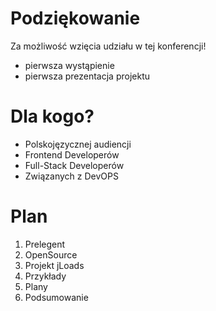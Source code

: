 # Podziękowanie

Za możliwość wzięcia udziału w tej konferencji!

+ pierwsza wystąpienie
+ pierwsza prezentacja projektu


# Dla kogo?

+ Polskojęzycznej audiencji
+ Frontend Developerów
+ Full-Stack Developerów
+ Związanych z DevOPS


# Plan

1. Prelegent
2. OpenSource
3. Projekt jLoads
4. Przykłady
5. Plany
6. Podsumowanie

[comment]: <> (6. o współpracy/wsparciu)
